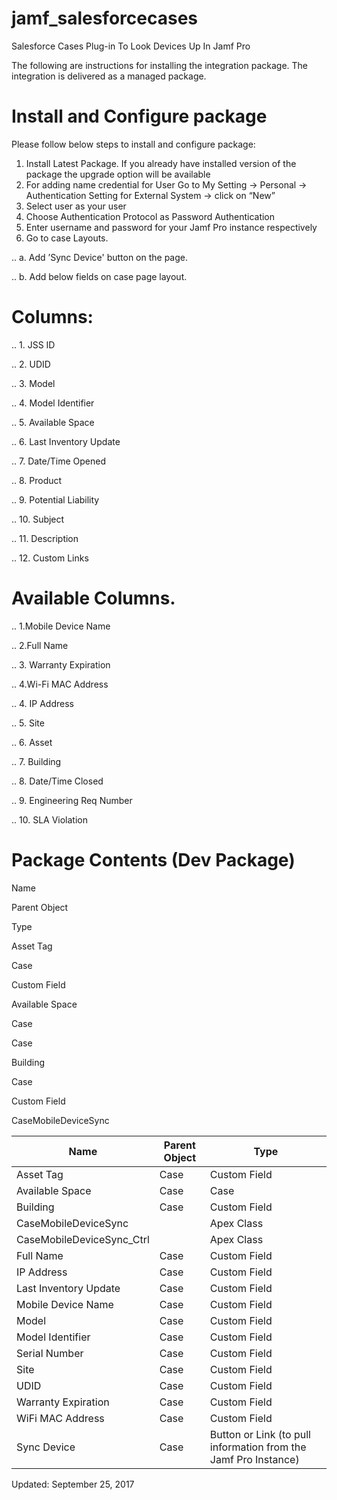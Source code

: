 # jamf_salesforcecases
Salesforce Cases Plug-in To Look Devices Up In Jamf Pro

The following are instructions for installing the integration package. The integration is delivered as a managed package.
 
# Install and Configure package
 
Please follow below steps to install and configure package:

1. Install Latest Package. If you already have installed version of the package the upgrade option will be available
2. For adding name credential for User  Go to My Setting -> Personal -> Authentication Setting for External System -> click on “New”
3. Select user as your user 
4. Choose Authentication Protocol as Password Authentication
5. Enter username and password for your Jamf Pro instance respectively
6. Go to case Layouts.

.. a.     Add ’Sync Device' button on the page.

.. b.   Add below fields on case page layout.

# Columns:

.. 1.   JSS ID

.. 2.  UDID

.. 3.  Model

.. 4.  Model Identifier

.. 5.  Available Space

.. 6.  Last Inventory Update

.. 7.  Date/Time Opened

.. 8.  Product

.. 9.  Potential Liability

.. 10.  Subject

.. 11.  Description

.. 12.  Custom Links

 
# Available Columns.
.. 1.Mobile Device Name

.. 2.Full Name

.. 3. Warranty Expiration

.. 4.Wi-Fi MAC Address

.. 4. IP Address     	

.. 5. Site

.. 6. Asset

.. 7. Building

.. 8. Date/Time Closed

.. 9. Engineering Req Number

.. 10. SLA Violation


# Package Contents (Dev Package)
Name

Parent Object

Type

Asset Tag

Case

Custom Field

Available Space

Case

Case

Building

Case

Custom Field

CaseMobileDeviceSync



| Name  | Parent Object | Type |
| ------------- | ------------- | ------------- |
| Asset Tag  | Case  | Custom Field  |
| Available Space  | Case  | Case  |
| Building  | Case  | Custom Field  |
| CaseMobileDeviceSync  |   | Apex Class  |
| CaseMobileDeviceSync_Ctrl|   | Apex Class  |
| Full Name | Case  | Custom Field  |
| IP Address | Case | Custom Field |
| Last Inventory Update | Case | Custom Field |
| Mobile Device Name | Case | Custom Field |
| Model | Case | Custom Field |
| Model Identifier | Case | Custom Field |
| Serial Number | Case | Custom Field |
| Site | Case | Custom Field |
| UDID | Case | Custom Field |
| Warranty Expiration | Case | Custom Field |
| WiFi MAC Address | Case | Custom Field |
| Sync Device | Case | Button or Link (to pull information from the Jamf Pro Instance) |


Updated: September 25, 2017
